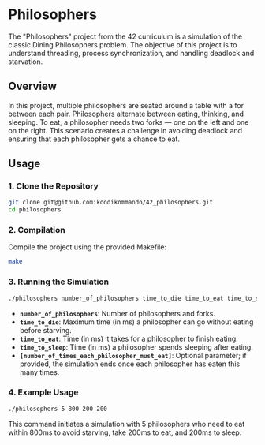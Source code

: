 # Philosophers

The "Philosophers" project from the 42 curriculum is a simulation of the classic Dining Philosophers problem. The objective of this project is to understand threading, process synchronization, and handling deadlock and starvation.

## **Overview**

In this project, multiple philosophers are seated around a table with a for between each pair. Philosophers alternate between eating, thinking, and sleeping. To eat, a philosopher needs two forks — one on the left and one on the right. This scenario creates a challenge in avoiding deadlock and ensuring that each philosopher gets a chance to eat.


## **Usage**

### 1. Clone the Repository

```bash
git clone git@github.com:koodikommando/42_philosophers.git
cd philosophers
```

### 2. Compilation

Compile the project using the provided Makefile:

```bash
make
```

### 3. Running the Simulation

```bash
./philosophers number_of_philosophers time_to_die time_to_eat time_to_sleep [number_of_times_each_philosopher_must_eat]
```

- **`number_of_philosophers`**: Number of philosophers and forks.
- **`time_to_die`**: Maximum time (in ms) a philosopher can go without eating before starving.
- **`time_to_eat`**: Time (in ms) it takes for a philosopher to finish eating.
- **`time_to_sleep`**: Time (in ms) a philosopher spends sleeping after eating.
- **`[number_of_times_each_philosopher_must_eat]`**: Optional parameter; if provided, the simulation ends once each philosopher has eaten this many times.

### 4. Example Usage

```bash
./philosophers 5 800 200 200
```

This command initiates a simulation with 5 philosophers who need to eat within 800ms to avoid starving, take 200ms to eat, and 200ms to sleep.
